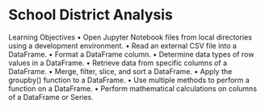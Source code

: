 # School District Analysis

Learning Objectives • Open Jupyter Notebook files from local directories using a development environment. • Read an external CSV file into a DataFrame. • Format a DataFrame column. • Determine data types of row values in a DataFrame. • Retrieve data from specific columns of a DataFrame. • Merge, filter, slice, and sort a DataFrame. • Apply the groupby() function to a DataFrame. • Use multiple methods to perform a function on a DataFrame. • Perform mathematical calculations on columns of a DataFrame or Series.
